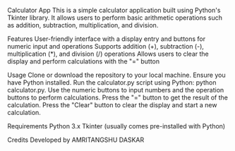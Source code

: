 Calculator App
This is a simple calculator application built using Python's Tkinter library. It allows users to perform basic arithmetic operations such as addition, subtraction, multiplication, and division.

Features
User-friendly interface with a display entry and buttons for numeric input and operations
Supports addition (+), subtraction (-), multiplication (*), and division (/) operations
Allows users to clear the display and perform calculations with the "=" button

Usage
Clone or download the repository to your local machine.
Ensure you have Python installed.
Run the calculator.py script using Python: python calculator.py.
Use the numeric buttons to input numbers and the operation buttons to perform calculations.
Press the "=" button to get the result of the calculation.
Press the "Clear" button to clear the display and start a new calculation.

Requirements
Python 3.x
Tkinter (usually comes pre-installed with Python)

Credits
Developed by AMRITANGSHU DASKAR 

